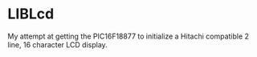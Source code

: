 # LIBLcd

My attempt at getting the PIC16F18877 to initialize a Hitachi compatible
2 line, 16 character LCD display.

